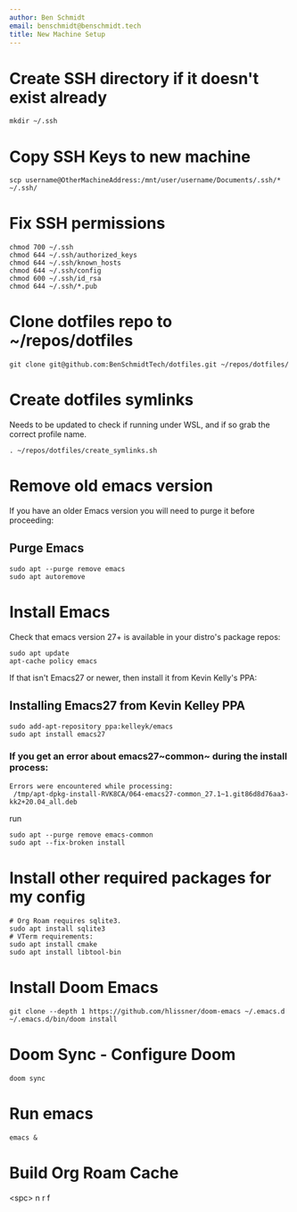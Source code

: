 ```yaml
---
author: Ben Schmidt
email: benschmidt@benschmidt.tech
title: New Machine Setup
---
```


# Create SSH directory if it doesn\'t exist already

``` shell
mkdir ~/.ssh
```

# Copy SSH Keys to new machine

``` shell
scp username@OtherMachineAddress:/mnt/user/username/Documents/.ssh/* ~/.ssh/
```

# Fix SSH permissions

``` shell
chmod 700 ~/.ssh
chmod 644 ~/.ssh/authorized_keys
chmod 644 ~/.ssh/known_hosts
chmod 644 ~/.ssh/config
chmod 600 ~/.ssh/id_rsa
chmod 644 ~/.ssh/*.pub
```

# Clone dotfiles repo to \~/repos/dotfiles

``` shell
git clone git@github.com:BenSchmidtTech/dotfiles.git ~/repos/dotfiles/
```

# Create dotfiles symlinks

Needs to be updated to check if running under WSL, and if so grab the correct profile name.

``` shell
. ~/repos/dotfiles/create_symlinks.sh
```

# Remove old emacs version

If you have an older Emacs version you will need to purge it before proceeding:

## Purge Emacs

``` shell
sudo apt --purge remove emacs
sudo apt autoremove
```

# Install Emacs

Check that emacs version 27+ is available in your distro\'s package repos:

``` shell
sudo apt update
apt-cache policy emacs
```

If that isn\'t Emacs27 or newer, then install it from Kevin Kelly\'s PPA:

## Installing Emacs27 from Kevin Kelley PPA

``` shell
sudo add-apt-repository ppa:kelleyk/emacs
sudo apt install emacs27
```

### If you get an error about emacs27~common~ during the install process:

``` shell
Errors were encountered while processing:
 /tmp/apt-dpkg-install-RVK8CA/064-emacs27-common_27.1~1.git86d8d76aa3-kk2+20.04_all.deb
```

run

``` shell
sudo apt --purge remove emacs-common
sudo apt --fix-broken install
```

# Install other required packages for my config

``` shell
# Org Roam requires sqlite3.
sudo apt install sqlite3
# VTerm requirements:
sudo apt install cmake
sudo apt install libtool-bin
```

# Install Doom Emacs

``` shell
git clone --depth 1 https://github.com/hlissner/doom-emacs ~/.emacs.d
~/.emacs.d/bin/doom install
```

# Doom Sync - Configure Doom

``` shell
doom sync
```

# Run emacs

``` shell
emacs &
```

# Build Org Roam Cache

\<spc\> n r f
